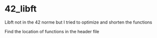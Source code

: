 # 42_libft

Libft not in the 42 norme but I tried to optimize and shorten the functions

Find the location of functions in the header file